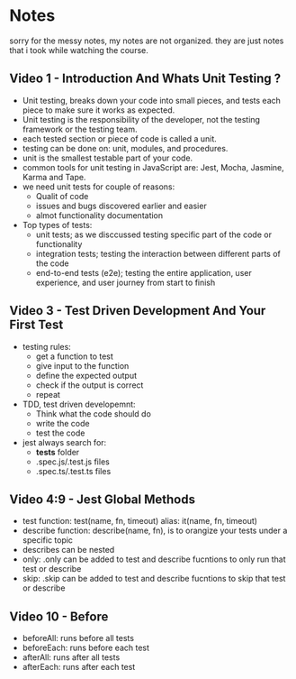 # Notes

sorry for the messy notes, my notes are not organized. they are just notes that i took while watching the course.

## Video 1 - Introduction And Whats Unit Testing ?

- Unit testing, breaks down your code into small pieces, and tests each piece to make sure it works as expected.
- Unit testing is the responsibility of the developer, not the testing framework or the testing team.
- each tested section or piece of code is called a unit.
- testing can be done on: unit, modules, and procedures.
- unit is the smallest testable part of your code.
- common tools for unit testing in JavaScript are: Jest, Mocha, Jasmine, Karma and Tape.
- we need unit tests for couple of reasons:
  - Qualit of code
  - issues and bugs discovered earlier and easier
  - almot functionality documentation
- Top types of tests:
  - unit tests; as we disccussed testing specific part of the code or functionality
  - integration tests; testing the interaction between different parts of the code
  - end-to-end tests (e2e); testing the entire application, user experience, and user journey from start to finish

## Video 3 - Test Driven Development And Your First Test

- testing rules:
  - get a function to test
  - give input to the function
  - define the expected output
  - check if the output is correct
  - repeat
- TDD, test driven developemnt:
  - Think what the code should do
  - write the code
  - test the code
- jest always search for:
  - **tests** folder
  - .spec.js/.test.js files
  - .spec.ts/.test.ts files

## Video 4:9 - Jest Global Methods

- test function: test(name, fn, timeout) alias: it(name, fn, timeout)
- describe function: describe(name, fn), is to orangize your tests under a specific topic
- describes can be nested
- only: .only can be added to test and describe fucntions to only run that test or describe
- skip: .skip can be added to test and describe fucntions to skip that test or describe

## Video 10 - Before

- beforeAll: runs before all tests
- beforeEach: runs before each test
- afterAll: runs after all tests
- afterEach: runs after each test


